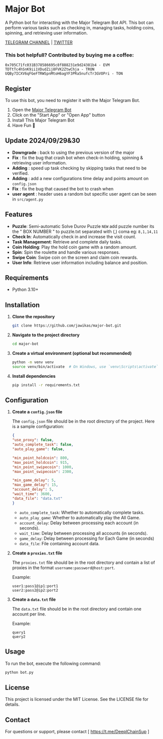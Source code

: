 # Major Bot

A Python bot for interacting with the Major Telegram Bot API. This bot can perform various tasks such as checking in, managing tasks, holding coins, spinning, and retrieving user information.

[TELEGRAM CHANNEL](https://t.me/Deeplchain) | [TWITTER](https://x.com/itsjaw_real)

### This bot helpfull? Contributed by buying me a coffee: 
```
0x705C71fc031B378586695c8f888231e9d24381b4 - EVM
TDTtTc4hSnK9ii1VDudZij8FVK2ZtwChja - TRON
UQBy7ICXV6qFGeFTRWSpnMtoH6agYF3PRa5nufcTr3GVOPri - TON
```

## Register

To use this bot, you need to register it with the Major Telegram Bot. 

1. Open the [Major Telegram Bot](https://t.me/major/start?startapp=1396812260)
2. Click on the "Start App" or "Open App" button
3. Install This Major Telegram Bot
4. Have Fun 🦈

## Update 2024/09/29&30

- **Downgrade** : back to using the previous version of the major
- **Fix** : fix the bug that crash bot when check-in holding, spinning & retrieving user information.
- **Adding** : speed up task checking by skipping tasks that need to be verified.
- **Adding** : add a new configurations time delay and points amount on `config.json` 
- **Fix** : fix the bug that caused the bot to crash when 
- **user agent** : header uses a random but specific user agent can be seen in `src/agent.py`

## Features

- **Puzzle**: Semi-automatic Solve Durov Puzzle `NEW` add puzzle number its the " BOX NUMBER " to puzzle.txt separated with (,) coma eg: `8,1,14,11`
- **Check In**: Automatically check in and increase the visit count.
- **Task Management**: Retrieve and complete daily tasks.
- **Coin Holding**: Play the hold coin game with a random amount.
- **Spin**: Spin the roulette and handle various responses.
- **Swipe Coin**: Swipe coin on the screen and claim coin rewards.
- **User Info**: Retrieve user information including balance and position.

## Requirements

- Python 3.10+

## Installation

1. **Clone the repository**

    ```bash
    git clone https://github.com/jawikas/major-bot.git
    ```

2. **Navigate to the project directory**

    ```bash
    cd major-bot
    ```

3. **Create a virtual environment (optional but recommended)**

    ```bash
    python -m venv venv
    source venv/bin/activate  # On Windows, use `venv\Scripts\activate`
    ```

4. **Install dependencies**

    ```bash
    pip install -r requirements.txt
    ```

## Configuration

1. **Create a `config.json` file**

    The `config.json` file should be in the root directory of the project. Here is a sample configuration:

    ```json
    {
    "use_proxy": false,
    "auto_complete_task": false,
    "auto_play_game": false,

    "min_point_holdcoin": 800,
    "max_point_holdcoin": 915,
    "min_point_swipecoin": 1000,
    "max_point_swipecoin": 2300,

    "min_game_delay": 5,
    "max_game_delay": 15,
    "account_delay": 5,
    "wait_time": 3600,
    "data_file": "data.txt"
    }


    ```

    - `auto_complete_task`: Whether to automatically complete tasks.
    - `auto_play_game`: Whether to automatically play the All Game.
    - `account_delay`: Delay between processing each account (in seconds).
    - `wait_time`: Delay between processing all accounts (in seconds).
    - `game_delay`: Delay between processing for Each Game (in seconds)
    - `data_file`: File containing account data.

2. **Create a `proxies.txt` file**

    The `proxies.txt` file should be in the root directory and contain a list of proxies in the format `username:password@host:port`.

    Example:

    ```
    user1:pass1@ip1:port1
    user2:pass2@ip2:port2
    ```

3. **Create a `data.txt` file**

    The `data.txt` file should be in the root directory and contain one account per line.

    Example:

    ```
    query1
    query2
    ```

## Usage

To run the bot, execute the following command:

```bash
python bot.py
```

## License
This project is licensed under the MIT License. See the LICENSE file for details.

## Contact
For questions or support, please contact [ https://t.me/DeeplChainSup ]
